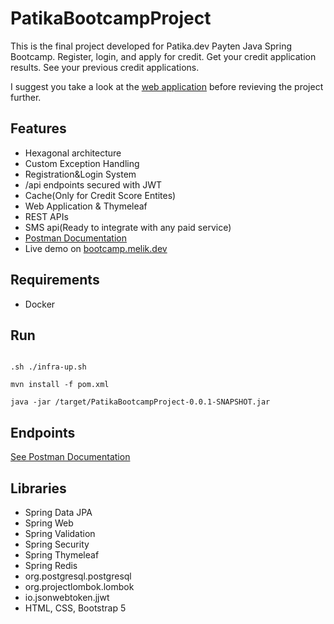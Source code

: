 # PatikaBootcampProject

This is the final project developed for Patika.dev Payten Java Spring Bootcamp. 
Register, login, and apply for credit. Get your credit application results. See your previous credit applications.

I suggest you take a look at the [web application](https://bootcamp.melik.dev/) before revieving the project further.


## Features

- Hexagonal architecture
- Custom Exception Handling
- Registration&Login System
- /api endpoints secured with JWT
- Cache(Only for Credit Score Entites)
- Web Application & Thymeleaf
- REST APIs
- SMS api(Ready to integrate with any paid service)
- [Postman Documentation](https://documenter.getpostman.com/view/8989003/UVeNkhJQ)
- Live demo on [bootcamp.melik.dev](bootcamp.melik.dev)

## Requirements

- Docker

## Run

```console

.sh ./infra-up.sh

mvn install -f pom.xml

java -jar /target/PatikaBootcampProject-0.0.1-SNAPSHOT.jar

```

## Endpoints

[See Postman Documentation](https://documenter.getpostman.com/view/8989003/UVeNkhJQ)


## Libraries

- Spring Data JPA
- Spring Web
- Spring Validation
- Spring Security
- Spring Thymeleaf
- Spring Redis
- org.postgresql.postgresql
- org.projectlombok.lombok
- io.jsonwebtoken.jjwt
- HTML, CSS, Bootstrap 5
